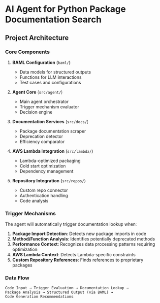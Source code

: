 # AI Agent for Python Package Documentation Search

## Project Architecture

### Core Components

1. **BAML Configuration** (`baml/`)
   - Data models for structured outputs
   - Functions for LLM interactions
   - Test cases and configurations

2. **Agent Core** (`src/agent/`)
   - Main agent orchestrator
   - Trigger mechanism evaluator
   - Decision engine

3. **Documentation Services** (`src/docs/`)
   - Package documentation scraper
   - Deprecation detector
   - Efficiency comparator

4. **AWS Lambda Integration** (`src/lambda/`)
   - Lambda-optimized packaging
   - Cold start optimization
   - Dependency management

5. **Repository Integration** (`src/repos/`)
   - Custom repo connector
   - Authentication handling
   - Code analysis

### Trigger Mechanisms

The agent will automatically trigger documentation lookup when:

1. **Package Import Detection**: Detects new package imports in code
2. **Method/Function Analysis**: Identifies potentially deprecated methods
3. **Performance Context**: Recognizes data processing patterns requiring optimization
4. **AWS Lambda Context**: Detects Lambda-specific constraints
5. **Custom Repository References**: Finds references to proprietary packages

### Data Flow

```
Code Input → Trigger Evaluation → Documentation Lookup → 
Package Analysis → Structured Output (via BAML) → 
Code Generation Recommendations
```